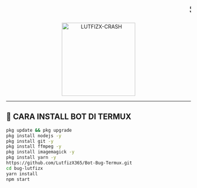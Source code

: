 <h1 align="center">
  <marquee behavior="scroll" direction="left" scrollamount="10">SELAMAT DATANG</marquee>
</h1>

<p align="center">
  <img src="https://files.catbox.moe/dqi1u8.jpeg" alt="LUTFIZX-CRASH" width="200" height="200">
</p>

---

## 📲 CARA INSTALL BOT DI TERMUX

```bash
pkg update && pkg upgrade
pkg install nodejs -y
pkg install git -y
pkg install ffmpeg -y
pkg install imagemagick -y
pkg install yarn -y
https://github.com/LutfizX365/Bot-Bug-Termux.git
cd bug-lutfizx
yarn install
npm start

